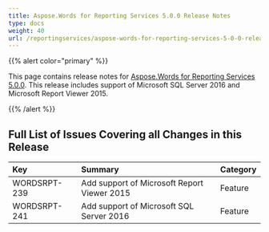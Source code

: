 ```yaml
---
title: Aspose.Words for Reporting Services 5.0.0 Release Notes
type: docs
weight: 40
url: /reportingservices/aspose-words-for-reporting-services-5-0-0-release-notes/
---
```


{{% alert color="primary" %}} 

This page contains release notes for [Aspose.Words for Reporting Services 5.0.0](http://www.aspose.com/downloads/words/reportingservices/new-releases/aspose.words-for-reporting-services-5.0.0-\(msi\)/). This release includes support of Microsoft SQL Server 2016 and Microsoft Report Viewer 2015.

{{% /alert %}} 
## **Full List of Issues Covering all Changes in this Release**

|**Key** |**Summary** |**Category** |
| :- | :- | :- |
|WORDSRPT-239 |Add support of Microsoft Report Viewer 2015 |Feature |
|WORDSRPT-241 |Add support of Microsoft SQL Server 2016 |Feature |

